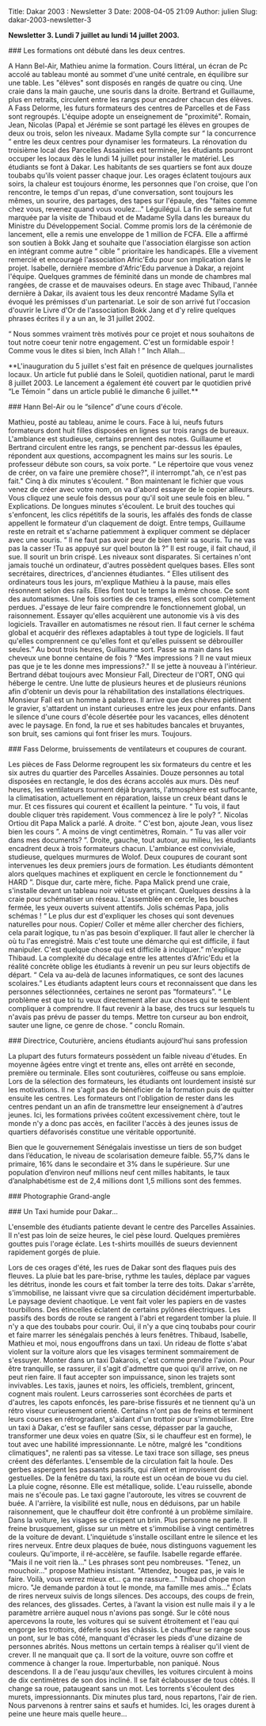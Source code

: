 Title: Dakar 2003 : Newsletter 3
Date: 2008-04-05 21:09
Author: julien
Slug: dakar-2003-newsletter-3

**Newsletter 3. Lundi 7 juillet au lundi 14 juillet 2003.**

</p>
### Les formations ont débuté dans les deux centres.  

</p>
A Hann Bel-Air, Mathieu anime la formation. Cours littéral, un écran de
Pc accolé au tableau monté au sommet d'une unité centrale, en équilibre
sur une table. Les "élèves" sont disposés en rangés de quatre ou cinq.
Une craie dans la main gauche, une souris dans la droite. Bertrand et
Guillaume, plus en retraits, circulent entre les rangs pour encadrer
chacun des élèves. A Fass Delorme, les futurs formateurs des centres de
Parcelles et de Fass sont regroupés. L'équipe adopte un enseignement de
"proximité". Romain, Jean, Nicolas (Papa) et Jérémie se sont partagé les
élèves en groupes de deux ou trois, selon les niveaux. Madame Sylla
compte sur “ la concurrence ” entre les deux centres pour dynamiser les
formateurs. La rénovation du troisième local des Parcelles Assainies est
terminée, les étudiants pourront occuper les locaux dès le lundi 14
juillet pour installer le matériel.  
Les étudiants se font à Dakar. Les habitants de ses quartiers se font
aux douze toubabs qu'ils voient passer chaque jour. Les orages éclatent
toujours aux soirs, la chaleur est toujours énorme, les personnes que
l'on croise, que l'on rencontre, le temps d'un repas, d'une
conversation, sont toujours les mêmes, un sourire, des partages, des
tapes sur l'épaule, des "faites comme chez vous, revenez quand vous
voulez..." Léguilégui.  
La fin de semaine fut marquée par la visite de Thibaud et de Madame
Sylla dans les bureaux du Ministre du Développement Social. Comme promis
lors de la cérémonie de lancement, elle a remis une enveloppe de 1
million de FCFA. Elle a affirmé son soutien à Bokk Jang et souhaite que
l'association élargisse son action en intégrant comme autre “ cible ”
prioritaire les handicapés. Elle a vivement remercié et encouragé
l'association Afric'Edu pour son implication dans le projet.  
Isabelle, dernière membre d'Afric'Edu parvenue à Dakar, a rejoint
l'équipe. Quelques grammes de féminité dans un monde de chambres mal
rangées, de crasse et de mauvaises odeurs. En stage avec Thibaud,
l'année dernière à Dakar, ils avaient tous les deux rencontré Madame
Sylla et évoqué les prémisses d'un partenariat. Le soir de son arrivé
fut l'occasion d'ouvrir le Livre d'Or de l'association Bokk Jang et d'y
relire quelques phrases écrites il y a un an, le 31 juillet 2002.

</p>
“ Nous sommes vraiment très motivés pour ce projet et nous souhaitons de
tout notre coeur tenir notre engagement. C'est un formidable espoir !  
Comme vous le dites si bien,  
Inch Allah ! ”  
Inch Allah...

</p>
**L'inauguration du 5 juillet s'est fait en présence de quelques
journalistes locaux. Un article fut publié dans le Soleil, quotidien
national, parut le mardi 8 juillet 2003.  
Le lancement a également été couvert par le quotidien privé “Le Témoin ”
dans un article publié le dimanche 6 juillet.**

</p>
### Hann Bel-Air ou le “silence” d'une cours d'école.  

</p>
Mathieu, posté au tableau, anime le cours. Face à lui, neufs futurs
formateurs dont huit filles disposées en lignes sur trois rangs de
bureaux. L'ambiance est studieuse, certains prennent des notes.
Guillaume et Bertrand circulent entre les rangs, se penchent par-dessus
les épaules, répondent aux questions, accompagnent les mains sur les
souris. Le professeur débute son cours, sa voix porte. “ Le répertoire
que vous venez de créer, on va faire une première chose?", il
interrompt."ah, ce n'est pas fait." Cinq à dix minutes s'écoulent. “ Bon
maintenant le fichier que vous venez de créer avec votre nom, on va
d'abord essayer de le copier ailleurs. Vous cliquez une seule fois
dessus pour qu'il soit une seule fois en bleu. ” Explications. De
longues minutes s'écoulent. Le bruit des touches qui s'enfoncent, les
clics répétitifs de la souris, les affalés des fonds de classe appellent
le formateur d'un claquement de doigt. Entre temps, Guillaume reste en
retrait et s'acharne patiemment à expliquer comment se déplacer avec une
souris. “ Il ne faut pas avoir peur de bien tenir sa souris. Tu ne vas
pas la casser !Tu as appuyé sur quel bouton là ?” Il est rouge, il fait
chaud, il sue. Il sourit un brin crispé.  
Les niveaux sont disparates. Si certaines n'ont jamais touché un
ordinateur, d'autres possèdent quelques bases. Elles sont secrétaires,
directrices, d'anciennes étudiantes.  
“ Elles utilisent des ordinateurs tous les jours, m'explique Mathieu à
la pause, mais elles résonnent selon des rails. Elles font tout le temps
la même chose. Ce sont des automatismes. Une fois sorties de ces trames,
elles sont complètement perdues. J'essaye de leur faire comprendre le
fonctionnement global, un raisonnement. Essayer qu'elles acquièrent une
autonomie vis à vis des logiciels. Travailler en automatismes ne résout
rien. Il faut cerner le schéma global et acquérir des réflexes
adaptables à tout type de logiciels. Il faut qu'elles comprennent ce
qu'elles font et qu'elles puissent se débrouiller seules.”  
Au bout trois heures, Guillaume sort. Passe sa main dans les cheveux une
bonne centaine de fois ? “Mes impressions ? Il ne vaut mieux pas que je
te les donne mes impressions?." Il se jette à nouveau à l'intérieur.
Bertrand débat toujours avec Monsieur Fall, Directeur de l'ORT, ONG qui
héberge le centre. Une lutte de plusieurs heures et de plusieurs
réunions afin d'obtenir un devis pour la réhabilitation des
installations électriques. Monsieur Fall est un homme à palabres.  
Il arrive que des chèvres piétinent le gravier, s'attardent un instant
curieuses entre les jeux pour enfants. Dans le silence d'une cours
d'école désertée pour les vacances, elles dénotent avec le paysage. En
fond, la rue et ses habitudes bancales et bruyantes, son bruit, ses
camions qui font friser les murs. Toujours.

</p>
### Fass Delorme, bruissements de ventilateurs et coupures de courant.  

</p>
Les pièces de Fass Delorme regroupent les six formateurs du centre et
les six autres du quartier des Parcelles Assainies. Douze personnes au
total disposées en rectangle, le dos des écrans accolés aux murs. Dès
neuf heures, les ventilateurs tournent déjà bruyants, l'atmosphère est
suffocante, la climatisation, actuellement en réparation, laisse un
creux béant dans le mur. Et ces fissures qui courent et écaillent la
peinture.  
“ Tu vois, il faut double cliquer très rapidement. Vous commencez à lire
le poly? ”. Nicolas Ortiou dit Papa Malick a parlé. A droite. “ C'est
bon, ajoute Jean, vous lisez bien les cours ”. A moins de vingt
centimètres, Romain. “ Tu vas aller voir dans mes documents? ”. Droite,
gauche, tout autour, au milieu, les étudiants encadrent deux à trois
formateurs chacun. L'ambiance est conviviale, studieuse, quelques
murmures de Wolof.  
Deux coupures de courant sont intervenues les deux premiers jours de
formation. Les étudiants démontent alors quelques machines et expliquent
en cercle le fonctionnement du “ HARD ”. Disque dur, carte mère, fiche.
Papa Malick prend une craie, s'installe devant un tableau noir vétuste
et grinçant. Quelques dessins à la craie pour schématiser un réseau.
L'assemblée en cercle, les bouches fermée, les yeux ouverts suivent
attentifs. Jolis schémas Papa, jolis schémas !  
“ Le plus dur est d'expliquer les choses qui sont devenues naturelles
pour nous. Copier/ Coller et même aller chercher des fichiers, cela
parait logique, tu n'as pas besoin d'expliquer. Il faut aller le
chercher là où tu l'as enregistré. Mais c'est toute une démarche qui est
difficile, il faut manipuler. C'est quelque chose qui est difficile à
inculquer.” m'explique Thibaud. La complexité du décalage entre les
attentes d'Afric'Edu et la réalité concrète oblige les étudiants à
revenir un peu sur leurs objectifs de départ. “ Cela va au-delà de
lacunes informatiques, ce sont des lacunes scolaires.”  
Les étudiants adaptent leurs cours et reconnaissent que dans les
personnes sélectionnées, certaines ne seront pas “formateurs”. “ Le
problème est que toi tu veux directement aller aux choses qui te
semblent compliquer à comprendre. Il faut revenir à la base, des trucs
sur lesquels tu n'avais pas prévu de passer du temps. Mettre ton curseur
au bon endroit, sauter une ligne, ce genre de chose. ” conclu Romain.

</p>
### Directrice, Couturière, anciens étudiants aujourd'hui sans profession  

</p>
La plupart des futurs formateurs possèdent un faible niveau d'études. En
moyenne âgées entre vingt et trente ans, elles ont arrêté en seconde,
première ou terminale. Elles sont couturières, coiffeuse ou sans
emploie. Lors de la sélection des formateurs, les étudiants ont
lourdement insisté sur les motivations. Il ne s'agit pas de bénéficier
de la formation puis de quitter ensuite les centres. Les formateurs ont
l'obligation de rester dans les centres pendant un an afin de
transmettre leur enseignement à d'autres jeunes. Ici, les formations
privées coûtent excessivement chère, tout le monde n'y a donc pas accès,
en faciliter l'accès à des jeunes issus de quartiers défavorisés
constitue une véritable opportunité.

</p>
Bien que le gouvernement Sénégalais investisse un tiers de son budget
dans l’éducation, le niveau de scolarisation demeure faible. 55,7% dans
le primaire, 16% dans le secondaire et 3% dans le supérieure. Sur une
population d’environ neuf millions neuf cent milles habitants, le taux
d’analphabétisme est de 2,4 millions dont 1,5 millions sont des femmes.

</p>
### Photographie Grand-angle  

</p>
### Un Taxi humide pour Dakar...  

</p>
L'ensemble des étudiants patiente devant le centre des Parcelles
Assainies. Il n'est pas loin de seize heures, le ciel pèse lourd.
Quelques premières gouttes puis l'orage éclate. Les t-shirts mouillés de
sueurs deviennent rapidement gorgés de pluie.

</p>
Lors de ces orages d'été, les rues de Dakar sont des flaques puis des
fleuves. La pluie bat les pare-brise, rythme les taules, déplace par
vagues les détritus, inonde les cours et fait tomber la terre des toits.
Dakar s'arrête, s'immobilise, ne laissant vivre que sa circulation
décidément imperturbable. Le paysage devient chaotique. Le vent fait
voler les papiers en de vastes tourbillons. Des étincelles éclatent de
certains pylônes électriques. Les passifs des bords de route se rangent
à l'abri et regardent tomber la pluie. Il n'y a que des toubabs pour
courir. Oui, il n'y a que cinq toubabs pour courir et faire marrer les
sénégalais penchés à leurs fenêtres.  
Thibaud, Isabelle, Mathieu et moi, nous engouffrons dans un taxi. Un
rideau de flotte s'abat violent sur la voiture alors que les visages
terminent sommairement de s'essuyer. Monter dans un taxi Dakarois, c'est
comme prendre l'avion. Pour être tranquille, se rassurer, il s'agit
d'admettre que quoi qu'il arrive, on ne peut rien faire. Il faut
accepter son impuissance, sinon les trajets sont invivables. Les taxis,
jaunes et noirs, les officiels, tremblent, grincent, cognent mais
roulent. Leurs carrosseries sont écorchées de parts et d'autres, les
capots enfoncés, les pare-brise fissurés et ne tiennent qu'à un rétro
viseur curieusement orienté. Certains n'ont pas de freins et terminent
leurs courses en rétrogradant, s'aidant d'un trottoir pour
s'immobiliser. Etre un taxi à Dakar, c'est se faufiler sans cesse,
dépasser par la gauche, transformer une deux voies en quatre (Six, si le
chauffeur est en forme), le tout avec une habilité impressionnante.  
Le nôtre, malgré les "conditions climatiques", ne ralenti pas sa
vitesse. Le taxi trace son sillage, ses pneus créent des déferlantes.
L'ensemble de la circulation fait la houle. Des gerbes aspergent les
passants passifs, qui râlent et improvisent des gestuelles. De la
fenêtre du taxi, la route est un océan de boue vu du ciel. La pluie
cogne, résonne. Elle est métallique, solide. L'eau ruisselle, abonde
mais ne s'écoule pas. Le taxi gagne l'autoroute, les vitres se couvrent
de buée. A l'arrière, la visibilité est nulle, nous en déduisons, par un
habile raisonnement, que le chauffeur doit être confronté à un problème
similaire. Dans la voiture, les visages se crispent un brin. Plus
personne ne parle. Il freine brusquement, glisse sur un mètre et
s'immobilise à vingt centimètres de la voiture de devant. L'inquiétude
s'installe oscillant entre le silence et les rires nerveux.  
Entre deux plaques de buée, nous distinguons vaguement les couleurs.
Qu'importe, il ré-accèlère, se faufile. Isabelle regarde effarée. "Mais
il ne voit rien là..." Les phrases sont peu nombreuses. "Tenez, un
mouchoir..." propose Mathieu insistant. "Attendez, bougez pas, je vais
le faire. Voilà, vous verrez mieux et... ça me rassure..." Thibaud chope
mon micro. "Je demande pardon à tout le monde, ma famille mes amis..."
Éclats de rires nerveux suivis de longs silences. Des accoups, des coups
de frein, des relances, des glissades. Certes, à l’avant la vision est
nulle mais il y a le paramètre arrière auquel nous n'avions pas songé.
Sur le côté nous apercevons la route, les voitures qui se suivent
étroitement et l'eau qui engorge les trottoirs, déferle sous les
châssis. Le chauffeur se range sous un pont, sur le bas côté, manquant
d'écraser les pieds d'une dizaine de personnes abrités. Nous mettons un
certain temps à réaliser qu'il vient de crever. Il ne manquait que ça.
Il sort de la voiture, ouvre son coffre et commence à changer la roue.
Imperturbable, non paniqué. Nous descendons. Il a de l'eau jusqu'aux
chevilles, les voitures circulent à moins de dix centimètres de son dos
incliné. Il se fait éclabousser de tous côtés. Il change sa roue,
pataugeant sans un mot. Les torrents s'écoulent des murets,
impressionnants. Dix minutes plus tard, nous repartons, l'air de rien.  
Nous parvenons à rentrer sains et saufs et humides. Ici, les orages
durent à peine une heure mais quelle heure...

</p>


